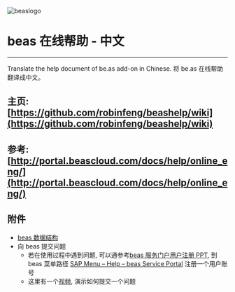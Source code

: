 ![beaslogo](http://blog.beas-support.com/beas-logo.png)

# beas 在线帮助 - 中文

---

Translate the help document of be.as add-on in Chinese.
将 be.as 在线帮助翻译成中文。

## 主页: [https://github.com/robinfeng/beashelp/wiki](https://github.com/robinfeng/beashelp/wiki)

## 参考: [http://portal.beascloud.com/docs/help/online_eng/](http://portal.beascloud.com/docs/help/online_eng/)

## 附件

* [beas 数据结构](https://github.com/robinfeng/beashelp/blob/master/Extra.database.description.pdf) 
* 向 beas 提交问题
  - 若在使用过程中遇到问题, 可以通参考[beas 服务门户用户注册 PPT](https://beasgroupag.sharepoint.com/iticket/_layouts/15/WopiFrame.aspx?guestaccesstoken=cLpQZ%2bPmOx1x2%2bPI6Q4Fk27wMy7IhXCce0lYRX1RFE0%3d&docid=0a4a24305fa564187926b4ed0c87e4832&action=view), 到 beas 菜单路径 [SAP Menu – Help – beas Service Portal](http://www.beascloud.net/docs/help/online_eng/index.html?serviceportal.htm) 注册一个用户账号
  - 这里有一个[视频](https://beasgroupag.sharepoint.com/iticket/_layouts/15/guestaccess.aspx?guestaccesstoken=Z9MQc4%2fyfRbl6qKBrtEIKm9XA73vds6c3ryO2hVbjoI%3d&docid=005cae34483934ca8a2e10b6983ff4398), 演示如何提交一个问题

